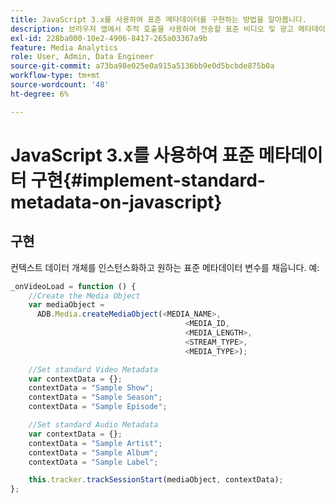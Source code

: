 ```yaml
---
title: JavaScript 3.x를 사용하여 표준 메타데이터를 구현하는 방법을 알아봅니다.
description: 브라우저 앱에서 추적 호출을 사용하여 전송할 표준 비디오 및 광고 메타데이터를 설정하는 방법을 알아봅니다(JS 3.x).
exl-id: 228ba000-10e2-4906-8417-265a03367a9b
feature: Media Analytics
role: User, Admin, Data Engineer
source-git-commit: a73ba98e025e0a915a5136bb9e0d5bcbde875b0a
workflow-type: tm+mt
source-wordcount: '48'
ht-degree: 6%

---
```


# JavaScript 3.x를 사용하여 표준 메타데이터 구현{#implement-standard-metadata-on-javascript}

## 구현

컨텍스트 데이터 개체를 인스턴스화하고 원하는 표준 메타데이터 변수를 채웁니다. 예:

```js
_onVideoLoad = function () {
    //Create the Media Object
    var mediaObject =
      ADB.Media.createMediaObject(<MEDIA_NAME>,
                                       <MEDIA_ID,
                                       <MEDIA_LENGTH>,
                                       <STREAM_TYPE>,
                                       <MEDIA_TYPE>);

    //Set standard Video Metadata
    var contextData = {};
    contextData = "Sample Show";
    contextData = "Sample Season";
    contextData = "Sample Episode";

    //Set standard Audio Metadata
    var contextData = {};
    contextData = "Sample Artist";
    contextData = "Sample Album";
    contextData = "Sample Label";

    this.tracker.trackSessionStart(mediaObject, contextData);
};
```
